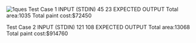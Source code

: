 ![1ques](https://user-images.githubusercontent.com/73403577/145706445-91e583b4-e94e-4fff-8a34-1415b38dff64.PNG)
Test Case 1
INPUT (STDIN)
45
23
EXPECTED OUTPUT
Total area:1035
Total paint cost:$72450

Test Case 2
INPUT (STDIN)
121
108
EXPECTED OUTPUT
Total area:13068
Total paint cost:$914760
